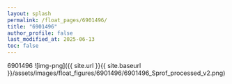 ```yaml
---
layout: splash
permalink: /float_pages/6901496/
title: "6901496"
author_profile: false
last_modified_at: 2025-06-13
toc: false
---
```

 
6901496
![img-png]({{ site.url }}{{ site.baseurl }}/assets/images/float_figures/6901496/6901496_Sprof_processed_v2.png)